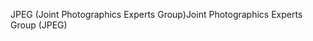 <span data-ttu-id="4ac0b-101">JPEG (Joint Photographics Experts Group)</span><span class="sxs-lookup"><span data-stu-id="4ac0b-101">Joint Photographics Experts Group (JPEG)</span></span>